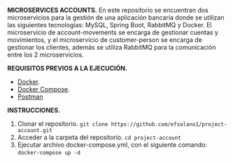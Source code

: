 **MICROSERVICES ACCOUNTS.**
En este repositorio se encuentran dos microservicios para la gestión de una aplicación bancaria donde se utilizan las siguientes tecnologías: MySQL, Spring Boot, RabbitMQ y Docker. El microservicio de account-movements se encarga de gestionar cuentas y movimientos, y el microservicio de customer-person se encarga de gestionar los clientes, además se utiliza RabbitMQ para la comunicación entre los 2 microservicios.

**REQUISITOS PREVIOS A LA EJECUCIÓN.**

- [Docker](https://www.docker.com/).
- [Docker Compose](https://docs.docker.com/compose/).
- [Postman](https://www.postman.com/)

**INSTRUCCIONES.**
1. Clonar el repositorio.
   `git clone https://github.com/efsolano1/project-account.git`
2. Acceder a la carpeta del repositorio.
   `cd project-account`
3. Ejecutar archivo docker-compose.yml, con el siguiente comando:
  `docker-compose up -d`
